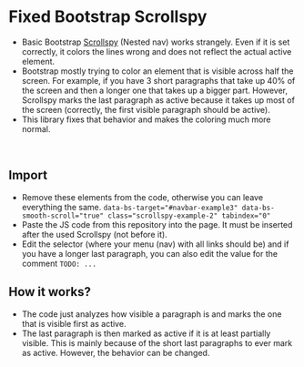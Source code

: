 # Fixed Bootstrap Scrollspy

- Basic Bootstrap [Scrollspy](https://getbootstrap.com/docs/5.3/components/scrollspy/#nested-nav) (Nested nav) works strangely. Even if it is set correctly, it colors the lines wrong and does not reflect the actual active element.
- Bootstrap mostly trying to color an element that is visible across half the screen. For example, if you have 3 short paragraphs that take up 40% of the screen and then a longer one that takes up a bigger part. However, Scrollspy marks the last paragraph as active because it takes up most of the screen (correctly, the first visible paragraph should be active).
- This library fixes that behavior and makes the coloring much more normal.

<br>

## Import
- Remove these elements from the code, otherwise you can leave everything the same. `data-bs-target="#navbar-example3" data-bs-smooth-scroll="true" class="scrollspy-example-2" tabindex="0"`
- Paste the JS code from this repository into the page. It must be inserted after the used Scrollspy (not before it).
- Edit the selector (where your menu (nav) with all links should be) and if you have a longer last paragraph, you can also edit the value for the comment `TODO: ...`

## How it works?
- The code just analyzes how visible a paragraph is and marks the one that is visible first as active.
- The last paragraph is then marked as active if it is at least partially visible. This is mainly because of the short last paragraphs to ever mark as active. However, the behavior can be changed.